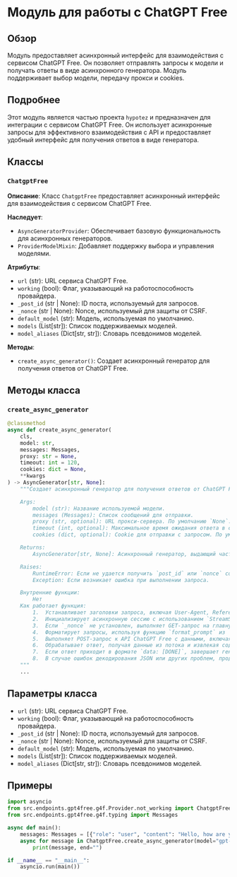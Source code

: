 # Модуль для работы с ChatGPT Free

## Обзор

Модуль предоставляет асинхронный интерфейс для взаимодействия с сервисом ChatGPT Free. Он позволяет отправлять запросы к модели и получать ответы в виде асинхронного генератора. Модуль поддерживает выбор модели, передачу прокси и cookies.

## Подробнее

Этот модуль является частью проекта `hypotez` и предназначен для интеграции с сервисом ChatGPT Free. Он использует асинхронные запросы для эффективного взаимодействия с API и предоставляет удобный интерфейс для получения ответов в виде генератора.

## Классы

### `ChatgptFree`

**Описание**: Класс `ChatgptFree` предоставляет асинхронный интерфейс для взаимодействия с сервисом ChatGPT Free.

**Наследует**:
- `AsyncGeneratorProvider`: Обеспечивает базовую функциональность для асинхронных генераторов.
- `ProviderModelMixin`: Добавляет поддержку выбора и управления моделями.

**Атрибуты**:
- `url` (str): URL сервиса ChatGPT Free.
- `working` (bool): Флаг, указывающий на работоспособность провайдера.
- `_post_id` (str | None): ID поста, используемый для запросов.
- `_nonce` (str | None): Nonce, используемый для защиты от CSRF.
- `default_model` (str): Модель, используемая по умолчанию.
- `models` (List[str]): Список поддерживаемых моделей.
- `model_aliases` (Dict[str, str]): Словарь псевдонимов моделей.

**Методы**:
- `create_async_generator()`: Создает асинхронный генератор для получения ответов от ChatGPT Free.

## Методы класса

### `create_async_generator`

```python
@classmethod
async def create_async_generator(
    cls,
    model: str,
    messages: Messages,
    proxy: str = None,
    timeout: int = 120,
    cookies: dict = None,
    **kwargs
) -> AsyncGenerator[str, None]:
    """Создает асинхронный генератор для получения ответов от ChatGPT Free.

    Args:
        model (str): Название используемой модели.
        messages (Messages): Список сообщений для отправки.
        proxy (str, optional): URL прокси-сервера. По умолчанию `None`.
        timeout (int, optional): Максимальное время ожидания ответа в секундах. По умолчанию 120.
        cookies (dict, optional): Cookie для отправки с запросом. По умолчанию `None`.

    Returns:
        AsyncGenerator[str, None]: Асинхронный генератор, выдающий части ответа от ChatGPT Free.

    Raises:
        RuntimeError: Если не удается получить `post_id` или `nonce` со страницы.
        Exception: Если возникает ошибка при выполнении запроса.

    Внутренние функции:
        Нет
    Как работает функция:
        1.  Устанавливает заголовки запроса, включая User-Agent, Referer и Origin.
        2.  Инициализирует асинхронную сессию с использованием `StreamSession` из `requests`.
        3.  Если `_nonce` не установлен, выполняет GET-запрос на главную страницу для получения `post_id` и `nonce`.
        4.  Форматирует запросы, используя функцию `format_prompt` из `helper`.
        5.  Выполняет POST-запрос к API ChatGPT Free с данными, включая `_wpnonce`, `post_id`, `message` и другие параметры.
        6.  Обрабатывает ответ, получая данные из потока и извлекая содержимое из JSON.
        7.  Если ответ приходит в формате `data: [DONE]`, завершает генератор.
        8.  В случае ошибок декодирования JSON или других проблем, продолжает обработку.
    """
    ...
```

## Параметры класса

- `url` (str): URL сервиса ChatGPT Free.
- `working` (bool): Флаг, указывающий на работоспособность провайдера.
- `_post_id` (str | None): ID поста, используемый для запросов.
- `_nonce` (str | None): Nonce, используемый для защиты от CSRF.
- `default_model` (str): Модель, используемая по умолчанию.
- `models` (List[str]): Список поддерживаемых моделей.
- `model_aliases` (Dict[str, str]): Словарь псевдонимов моделей.

## Примеры

```python
import asyncio
from src.endpoints.gpt4free.g4f.Provider.not_working import ChatgptFree
from src.endpoints.gpt4free.g4f.typing import Messages

async def main():
    messages: Messages = [{"role": "user", "content": "Hello, how are you?"}]
    async for message in ChatgptFree.create_async_generator(model="gpt-4o-mini-2024-07-18", messages=messages):
        print(message, end="")

if __name__ == "__main__":
    asyncio.run(main())